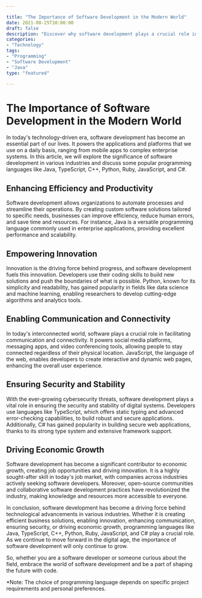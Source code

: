 ```yaml
---

title: "The Importance of Software Development in the Modern World"
date: 2021-08-25T10:00:00
draft: false
description: "Discover why software development plays a crucial role in today's society."
categories:
- "Technology"
tags:
- "Programming"
- "Software Development"
- "Java"
type: "featured"

---
```


# The Importance of Software Development in the Modern World

In today's technology-driven era, software development has become an essential part of our lives. It powers the applications and platforms that we use on a daily basis, ranging from mobile apps to complex enterprise systems. In this article, we will explore the significance of software development in various industries and discuss some popular programming languages like Java, TypeScript, C++, Python, Ruby, JavaScript, and C#.

## Enhancing Efficiency and Productivity

Software development allows organizations to automate processes and streamline their operations. By creating custom software solutions tailored to specific needs, businesses can improve efficiency, reduce human errors, and save time and resources. For instance, Java is a versatile programming language commonly used in enterprise applications, providing excellent performance and scalability.

## Empowering Innovation

Innovation is the driving force behind progress, and software development fuels this innovation. Developers use their coding skills to build new solutions and push the boundaries of what is possible. Python, known for its simplicity and readability, has gained popularity in fields like data science and machine learning, enabling researchers to develop cutting-edge algorithms and analytics tools.

## Enabling Communication and Connectivity

In today's interconnected world, software plays a crucial role in facilitating communication and connectivity. It powers social media platforms, messaging apps, and video conferencing tools, allowing people to stay connected regardless of their physical location. JavaScript, the language of the web, enables developers to create interactive and dynamic web pages, enhancing the overall user experience.

## Ensuring Security and Stability

With the ever-growing cybersecurity threats, software development plays a vital role in ensuring the security and stability of digital systems. Developers use languages like TypeScript, which offers static typing and advanced error-checking capabilities, to build robust and secure applications. Additionally, C# has gained popularity in building secure web applications, thanks to its strong type system and extensive framework support.

## Driving Economic Growth

Software development has become a significant contributor to economic growth, creating job opportunities and driving innovation. It is a highly sought-after skill in today's job market, with companies across industries actively seeking software developers. Moreover, open-source communities and collaborative software development practices have revolutionized the industry, making knowledge and resources more accessible to everyone.

In conclusion, software development has become a driving force behind technological advancements in various industries. Whether it is creating efficient business solutions, enabling innovation, enhancing communication, ensuring security, or driving economic growth, programming languages like Java, TypeScript, C++, Python, Ruby, JavaScript, and C# play a crucial role. As we continue to move forward in the digital age, the importance of software development will only continue to grow.

So, whether you are a software developer or someone curious about the field, embrace the world of software development and be a part of shaping the future with code.

*Note: The choice of programming language depends on specific project requirements and personal preferences.
